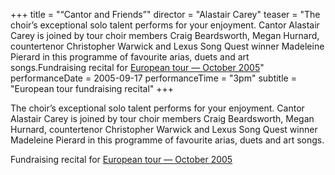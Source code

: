 +++
title = "“Cantor and Friends”"
director = "Alastair Carey"
teaser = "The choir’s exceptional solo talent performs for your enjoyment. Cantor Alastair Carey is joined by tour choir members Craig Beardsworth, Megan Hurnard, countertenor Christopher Warwick and Lexus Song Quest winner Madeleine Pierard in this programme of favourite arias, duets and art songs.Fundraising recital for <u>European tour &mdash; October 2005</u>"
performanceDate = 2005-09-17
performanceTime = "3pm"
subtitle = "European tour fundraising recital"
+++

The choir’s exceptional solo talent performs for your enjoyment. Cantor Alastair Carey is joined by tour choir members Craig Beardsworth, Megan Hurnard, countertenor Christopher Warwick and Lexus Song Quest winner Madeleine Pierard in this programme of favourite arias, duets and art songs.


Fundraising recital for <u>European tour &mdash; October 2005</u>
